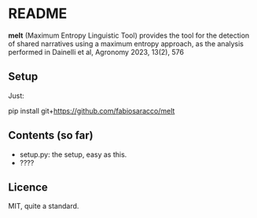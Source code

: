 # README

**melt** (Maximum Entropy Linguistic Tool) provides the tool for the detection of shared narratives using a maximum entropy approach, as the analysis performed in Dainelli et al, Agronomy 2023, 13(2), 576 

## Setup

Just:

pip install git+https://github.com/fabiosaracco/melt


## Contents (so far)

* setup.py: the setup, easy as this.
* ????

## Licence

MIT, quite a standard.

